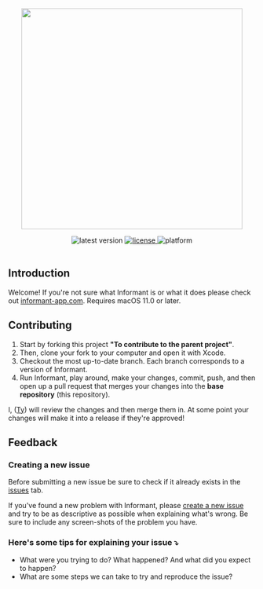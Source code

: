 <br>

<!-- Banner -->
<p align="center"><img src="https://user-images.githubusercontent.com/39813066/130371971-f2a2e7f1-449a-4663-8759-d67df4b0332a.png" width="450px"></p>

<!-- lil' widgets -->
<div align="center">

<!-- version -->
<img src="https://img.shields.io/github/release-pre/tyirvine/Informant.svg?style=flat" alt="latest version"/>

<!-- license -->
<a href="https://github.com/MonitorControl/MonitorControl/blob">
<img src="https://img.shields.io/github/license/tyirvine/Informant.svg?style=flat" alt="license"/>
</a>
  
<!-- platform -->
<img src="https://img.shields.io/badge/platform-macOS-lightgrey.svg?style=flat" alt="platform"/>
  
</div>

<br>

## Introduction
Welcome! If you're not sure what Informant is or what it does please check out [informant-app.com](informant-app.com). Requires macOS 11.0 or later.

## Contributing
1. Start by forking this project **"To contribute to the parent project"**.
2. Then, clone your fork to your computer and open it with Xcode.
3. Checkout the most up-to-date branch. Each branch corresponds to a version of Informant.
4. Run Informant, play around, make your changes, commit, push, and then open up a pull request that merges your changes into the **base repository** (this repository).

I, ([Ty](github.com/tyirvine)) will review the changes and then merge them in. At some point your changes will make it into a release if they're approved!


## Feedback

### Creating a new issue

Before submitting a new issue be sure to check if it already exists in the [issues](https://github.com/tyirvine/Informant/issues) tab.

If you've found a new problem with Informant, please [create a new issue](https://github.com/tyirvine/Informant/issues/new/choose) and try to be as descriptive as possible when explaining what's wrong. Be sure to include any screen-shots of the problem you have.

### Here's some tips for explaining your issue ⤵︎

* What were you trying to do? What happened? And what did you expect to happen?
* What are some steps we can take to try and reproduce the issue?
